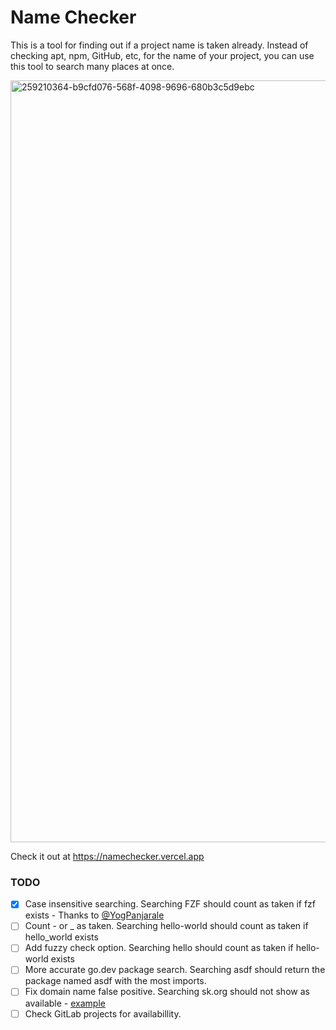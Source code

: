 # Name Checker

This is a tool for finding out if a project name is taken already. Instead of checking apt, npm, GitHub, etc, for the
name of your project, you can use this tool to search many places at once.

<img width="1219" alt="259210364-b9cfd076-568f-4098-9696-680b3c5d9ebc" src="https://github.com/toddcooke/namechecker/assets/7469379/f6c8e03d-ceb3-4eee-ad5c-ca42794d1332">


Check it out at https://namechecker.vercel.app

### TODO

- [x] Case insensitive searching. Searching FZF should count as taken if fzf exists - Thanks to [@YogPanjarale](https://github.com/YogPanjarale)
- [ ] Count - or \_ as taken. Searching hello-world should count as taken if hello_world exists
- [ ] Add fuzzy check option. Searching hello should count as taken if hello-world exists
- [ ] More accurate go.dev package search. Searching asdf should return the package named asdf with the most imports.
- [ ] Fix domain name false positive. Searching sk.org should not show as available - [example](https://www.namecheap.com/domains/registration/results/?domain=sk.org)
- [ ] Check GitLab projects for availabillity.
